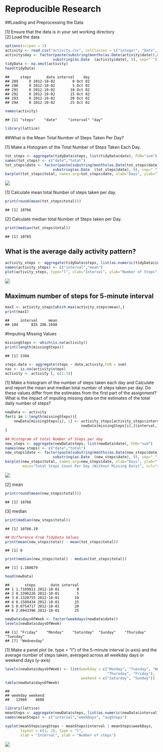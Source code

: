 Reproducible Research
=======================================

##Loading and Preprocessing the Data  

[1] Ensure that the data is in your set working directory  
[2] Load the data  


```r
options(scipen = 1)
activity <- read.csv("activity.csv", colClasses = c("integer", "Date", "character"))
activity$day <- factor(paste(substring(months(as.Date(activity$date)),0,3), 
                      substring(as.Date  (activity$date), 9), sep=" ")) 
tidyData <- na.omit(activity)
head(tidyData)
```

```
##     steps       date interval    day
## 289     0 2012-10-02        0 Oct 02
## 290     0 2012-10-02        5 Oct 02
## 291     0 2012-10-02       10 Oct 02
## 292     0 2012-10-02       15 Oct 02
## 293     0 2012-10-02       20 Oct 02
## 294     0 2012-10-02       25 Oct 02
```


```r
names(activity)
```

```
## [1] "steps"    "date"     "interval" "day"
```


```r
library(lattice)
```

##What is the Mean Total Number of Steps Taken Per Day?

[1] Make a Histogram of the Total Number of Steps Taken Each Day.


```r
tot_steps <- aggregate(tidyData$steps, list(tidyData$date), FUN="sum")
names(tot_steps) <- c("date","total")
tot_steps$date <- factor(paste(substring(months(as.Date(tot_steps$date)),0,3), 
                      substring(as.Date  (tot_steps$date), 9), sep=" ")) 
barplot(tot_steps$total, names.arg=tot_steps$date, xlab="Days", ylab="Total Steps", main="Total Steps Count Per Day", col="steelblue")
```

![](PeerAssessmentOne_001_files/figure-html/unnamed-chunk-4-1.png) 

[1] Calculate mean total Number of steps taken per day.  


```r
print(round(mean(tot_steps$total)))  
```

```
## [1] 10766
```

[2] Calculate median total Number of Steps taken per Day.  


```r
print(median(tot_steps$total))
```

```
## [1] 10765
```
## What is the average daily activity pattern?


```r
activity_steps <- aggregate(tidyData$steps, list(as.numeric(tidyData$interval)), FUN="mean")
names(activity_steps) <- c("interval","mean")
plot(activity_steps, type="l", xlab="Interval", ylab="Number of Steps", main="Daily Activity Pattern", col=1)
```

![](PeerAssessmentOne_001_files/figure-html/unnamed-chunk-7-1.png) 


## Maximum number of steps for 5-minute interval

```r
maxI <- activity_steps[which.max(activity_steps$mean),]
print(maxI)
```

```
##     interval     mean
## 104      835 206.1698
```

#Imputing Missing Values


```r
missingSteps <- which(is.na(activity))
print(length(missingSteps))
```

```
## [1] 2304
```



```r
steps.date <- aggregate(steps ~ date,activity,FUN = sum)
nas <- is.na(activity$steps)
activity <- activity [, c(1:3)]
```

[1] Make a histogram of the number of steps taken each day and Calculate and report the mean and median total number of steps taken per day. Do these values differ from the estimates from the first part of the assignment? What is the impact of imputing missing data on the estimates of the total daily number of steps?


```r
newData <- activity
for(i in 1:length(missingSteps)){
    newData[missingSteps[i], 1] <- activity_steps[activity_steps$interval ==
                                   newData[missingSteps[i],]$interval,]$mean
}

## Histogram of total Number of Steps per day
new_steps <- aggregate(newData$steps, list(newData$date), FUN="sum")
names(new_steps) <- c("date","total")
new_steps$date <- factor(paste(substring(months(as.Date(new_steps$date)),0,3), 
                      substring(as.Date  (new_steps$date), 9), sep=" ")) 
barplot(new_steps$total, names.arg=new_steps$date, xlab="Days", ylab="Total Steps",
        main="Total Steps Count Per Day (Without Missing Data)", col="steelblue")
```

![](PeerAssessmentOne_001_files/figure-html/unnamed-chunk-11-1.png) 

[2] mean

```r
print(round(mean(new_steps$total)))
```

```
## [1] 10766
```

[3] median


```r
print(median(new_steps$total))
```

```
## [1] 10766.19
```

```r
## Difference From TidyData Values
print(mean(new_steps$total) - mean(tot_steps$total))
```

```
## [1] 0
```

```r
print(median(new_steps$total) - median(tot_steps$total))
```

```
## [1] 1.188679
```


```r
head(newData)
```

```
##       steps       date interval
## 1 1.7169811 2012-10-01        0
## 2 0.3396226 2012-10-01        5
## 3 0.1320755 2012-10-01       10
## 4 0.1509434 2012-10-01       15
## 5 0.0754717 2012-10-01       20
## 6 2.0943396 2012-10-01       25
```

```r
newData$daysOfWeek <- factor(weekdays(newData$date))
levels(newData$daysOfWeek)
```

```
## [1] "Friday"    "Monday"    "Saturday"  "Sunday"    "Thursday"  "Tuesday"  
## [7] "Wednesday"
```

[1] Make a panel plot (ie. type = "l") of the 5-minute interval (x-axis) and the average number of steps taken, averaged across all weekday days or weekend days (y-axis)


```r
levels(newData$daysOfWeek) <- list(weekday = c("Monday", "Tuesday", "Wednesday", 
                                               "Thursday", "Friday"),
                                   weekend = c("Saturday", "Sunday"))
table(newData$daysOfWeek)
```

```
## 
## weekday weekend 
##   12960    4608
```


```r
library(lattice)
meanSteps <- aggregate(newData$steps, list(as.numeric(newData$interval),newData$daysOfWeek),        FUN = "mean")
names(meanSteps) <- c("interval","weekDays", "avgSteps")

xyplot(meanSteps$avgSteps ~ meanSteps$interval | meanSteps$weekDays, 
       layout = c(1, 2), type = "l", 
       xlab = "Interval", ylab = "Number of steps")
```

![](PeerAssessmentOne_001_files/figure-html/unnamed-chunk-19-1.png) 
